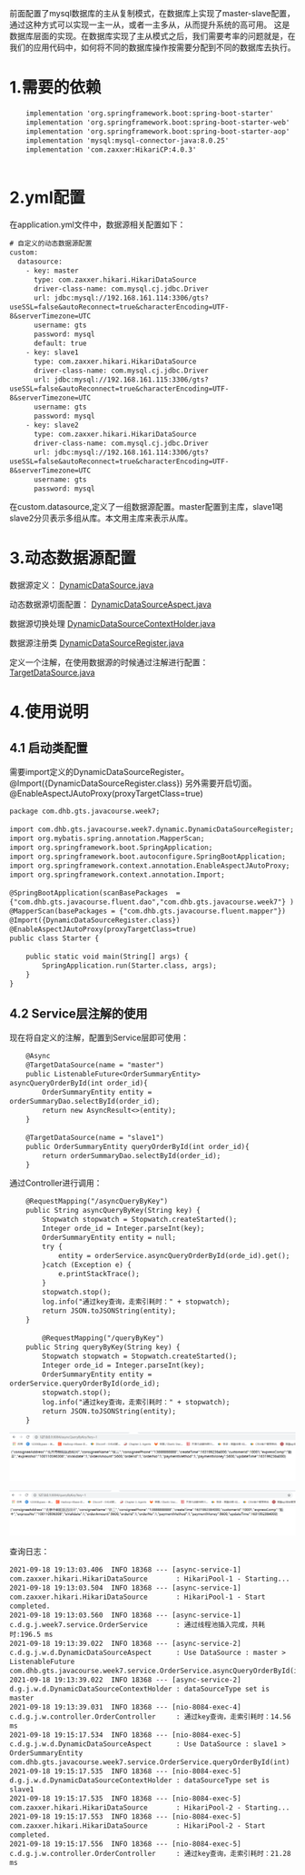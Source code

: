 前面配置了mysql数据库的主从复制模式，在数据库上实现了master-slave配置，通过这种方式可以实现一主一从，或者一主多从，从而提升系统的高可用。
这是数据库层面的实现。在数据库实现了主从模式之后，我们需要考率的问题就是，在我们的应用代码中，如何将不同的数据库操作按需要分配到不同的数据库去执行。

# 1.需要的依赖
```
    implementation 'org.springframework.boot:spring-boot-starter'
    implementation 'org.springframework.boot:spring-boot-starter-web'
    implementation 'org.springframework.boot:spring-boot-starter-aop'
    implementation 'mysql:mysql-connector-java:8.0.25'
    implementation 'com.zaxxer:HikariCP:4.0.3'
    
```

# 2.yml配置
在application.yml文件中，数据源相关配置如下：
```
# 自定义的动态数据源配置
custom:
  datasource:
    - key: master
      type: com.zaxxer.hikari.HikariDataSource
      driver-class-name: com.mysql.cj.jdbc.Driver
      url: jdbc:mysql://192.168.161.114:3306/gts?useSSL=false&autoReconnect=true&characterEncoding=UTF-8&serverTimezone=UTC
      username: gts
      password: mysql
      default: true
    - key: slave1
      type: com.zaxxer.hikari.HikariDataSource
      driver-class-name: com.mysql.cj.jdbc.Driver
      url: jdbc:mysql://192.168.161.115:3306/gts?useSSL=false&autoReconnect=true&characterEncoding=UTF-8&serverTimezone=UTC
      username: gts
      password: mysql
    - key: slave2
      type: com.zaxxer.hikari.HikariDataSource
      driver-class-name: com.mysql.cj.jdbc.Driver
      url: jdbc:mysql://192.168.161.114:3306/gts?useSSL=false&autoReconnect=true&characterEncoding=UTF-8&serverTimezone=UTC
      username: gts
      password: mysql 
```
在custom.datasource,定义了一组数据源配置。master配置到主库，slave1喝slave2分贝表示多组从库。本文用主库来表示从库。

# 3.动态数据源配置

数据源定义：
[DynamicDataSource.java](../../../src/main/java/com/dhb/gts/javacourse/week7/v1/dynamic/DynamicDataSource.java)

动态数据源切面配置：
[DynamicDataSourceAspect.java](../../../src/main/java/com/dhb/gts/javacourse/week7/v1/dynamic/DynamicDataSourceAspect.java)

数据源切换处理
[DynamicDataSourceContextHolder.java](../../../src/main/java/com/dhb/gts/javacourse/week7/v1/dynamic/DynamicDataSourceContextHolder.java)

数据源注册类
[DynamicDataSourceRegister.java](../../../src/main/java/com/dhb/gts/javacourse/week7/v1/dynamic/DynamicDataSourceRegister.java)

定义一个注解，在使用数据源的时候通过注解进行配置：
[TargetDataSource.java](../../../src/main/java/com/dhb/gts/javacourse/week7/v1/dynamic/TargetDataSource.java)

# 4.使用说明

## 4.1 启动类配置
需要import定义的DynamicDataSourceRegister。
@Import({DynamicDataSourceRegister.class})
另外需要开启切面。
@EnableAspectJAutoProxy(proxyTargetClass=true)
```
package com.dhb.gts.javacourse.week7;

import com.dhb.gts.javacourse.week7.dynamic.DynamicDataSourceRegister;
import org.mybatis.spring.annotation.MapperScan;
import org.springframework.boot.SpringApplication;
import org.springframework.boot.autoconfigure.SpringBootApplication;
import org.springframework.context.annotation.EnableAspectJAutoProxy;
import org.springframework.context.annotation.Import;

@SpringBootApplication(scanBasePackages  = {"com.dhb.gts.javacourse.fluent.dao","com.dhb.gts.javacourse.week7"} )
@MapperScan(basePackages = {"com.dhb.gts.javacourse.fluent.mapper"})
@Import({DynamicDataSourceRegister.class})
@EnableAspectJAutoProxy(proxyTargetClass=true)
public class Starter {

	public static void main(String[] args) {
		SpringApplication.run(Starter.class, args);
	}
}

```

## 4.2 Service层注解的使用
现在将自定义的注解，配置到Service层即可使用：
```
	@Async
	@TargetDataSource(name = "master")
	public ListenableFuture<OrderSummaryEntity> asyncQueryOrderById(int order_id){
		OrderSummaryEntity entity = orderSummaryDao.selectById(order_id);
		return new AsyncResult<>(entity);
	}

	@TargetDataSource(name = "slave1")
	public OrderSummaryEntity queryOrderById(int order_id){
		return orderSummaryDao.selectById(order_id);
	}

```

通过Controller进行调用：
```
	@RequestMapping("/asyncQueryByKey")
	public String asyncQueryByKey(String key) {
		Stopwatch stopwatch = Stopwatch.createStarted();
		Integer orde_id = Integer.parseInt(key);
		OrderSummaryEntity entity = null;
		try {
			entity = orderService.asyncQueryOrderById(orde_id).get();
		}catch (Exception e) {
			e.printStackTrace();
		}
		stopwatch.stop();
		log.info("通过key查询，走索引耗时：" + stopwatch);
		return JSON.toJSONString(entity);
	}
	
		@RequestMapping("/queryByKey")
	public String queryByKey(String key) {
		Stopwatch stopwatch = Stopwatch.createStarted();
		Integer orde_id = Integer.parseInt(key);
		OrderSummaryEntity entity = orderService.queryOrderById(orde_id);
		stopwatch.stop();
		log.info("通过key查询，走索引耗时：" + stopwatch);
		return JSON.toJSONString(entity);
	}
```

![asyncQueryByKey使用master请求](../../images/asyncQueryByKey使用master请求.png)

![queryByKey 通过slave数据源查询](../../images/queryByKey%20通过slave数据源查询.png)

查询日志：
```
2021-09-18 19:13:03.406  INFO 18368 --- [async-service-1] com.zaxxer.hikari.HikariDataSource       : HikariPool-1 - Starting...
2021-09-18 19:13:03.504  INFO 18368 --- [async-service-1] com.zaxxer.hikari.HikariDataSource       : HikariPool-1 - Start completed.
2021-09-18 19:13:03.560  INFO 18368 --- [async-service-1] c.d.g.j.week7.service.OrderService       : 通过线程池插入完成，共耗时:196.5 ms
2021-09-18 19:13:39.022  INFO 18368 --- [async-service-2] c.d.g.j.w.d.DynamicDataSourceAspect      : Use DataSource : master > ListenableFuture com.dhb.gts.javacourse.week7.service.OrderService.asyncQueryOrderById(int)
2021-09-18 19:13:39.022  INFO 18368 --- [async-service-2] d.g.j.w.d.DynamicDataSourceContextHolder : dataSourceType set is master
2021-09-18 19:13:39.031  INFO 18368 --- [nio-8084-exec-4] c.d.g.j.w.controller.OrderController     : 通过key查询，走索引耗时：14.56 ms
2021-09-18 19:15:17.534  INFO 18368 --- [nio-8084-exec-5] c.d.g.j.w.d.DynamicDataSourceAspect      : Use DataSource : slave1 > OrderSummaryEntity com.dhb.gts.javacourse.week7.service.OrderService.queryOrderById(int)
2021-09-18 19:15:17.535  INFO 18368 --- [nio-8084-exec-5] d.g.j.w.d.DynamicDataSourceContextHolder : dataSourceType set is slave1
2021-09-18 19:15:17.535  INFO 18368 --- [nio-8084-exec-5] com.zaxxer.hikari.HikariDataSource       : HikariPool-2 - Starting...
2021-09-18 19:15:17.553  INFO 18368 --- [nio-8084-exec-5] com.zaxxer.hikari.HikariDataSource       : HikariPool-2 - Start completed.
2021-09-18 19:15:17.556  INFO 18368 --- [nio-8084-exec-5] c.d.g.j.w.controller.OrderController     : 通过key查询，走索引耗时：21.28 ms
```